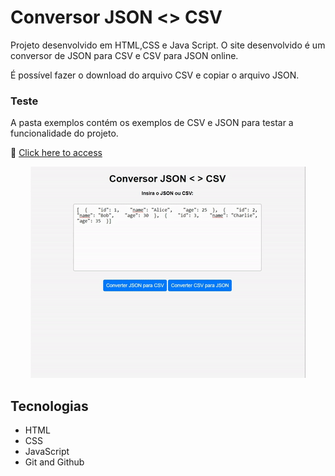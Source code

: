 # Conversor JSON <> CSV

Projeto desenvolvido em HTML,CSS e Java Script. O site desenvolvido é um conversor de JSON para CSV e CSV para JSON online.

É possível fazer o download do arquivo CSV e copiar o arquivo JSON.

### Teste
A pasta exemplos contém os exemplos de CSV e JSON para testar a funcionalidade do projeto.

🔗 [Click here to access](https://n4ju15.github.io/conversor_json_csv/)

<div align="center">
<img src="./assets/conversor.gif">
</div>

## Tecnologias

- HTML
- CSS
- JavaScript
- Git and Github
